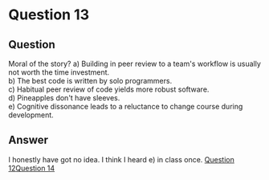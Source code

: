 # Question 13
## Question
Moral of the story?
a) Building in peer review to a team's workflow is usually not worth the time investment.   
b) The best code is written by solo programmers.   
c) Habitual peer review of code yields more robust software.   
d) Pineapples don't have sleeves.   
e) Cognitive dissonance leads to a reluctance to change course during development.   
## Answer
I honestly have got no idea. I think I heard e) in class once. [Question 12](https://thunderredstar.me/Test-2-Review/explanations/the_part_with_multiple_guesses/10-19/12)[Question 14](https://thunderredstar.me/Test-2-Review/explanations/the_part_with_multiple_guesses/10-19/14)